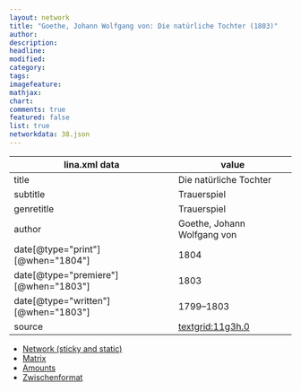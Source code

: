 ```yaml
---
layout: network
title: "Goethe, Johann Wolfgang von: Die natürliche Tochter (1803)"
author:
description:
headline:
modified:
category:
tags:
imagefeature: 
mathjax: 
chart: 
comments: true
featured: false
list: true
networkdata: 38.json
---
```

lina.xml data  | value
------------- | -------------
title|Die natürliche Tochter
subtitle|Trauerspiel
genretitle|Trauerspiel
author|Goethe, Johann Wolfgang von
date[@type="print"][@when="1804"]|1804
date[@type="premiere"][@when="1803"]|1803
date[@type="written"][@when="1803"]|1799–1803
source|[textgrid:11g3h.0](https://textgridlab.org/1.0/tgcrud-public/rest/textgrid:11g3h.0/data)



* [Network (sticky and static)](/network38)
* [Matrix](/matrix38)
* [Amounts](/amounts38)
* [Zwischenformat](/lina38 )
